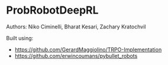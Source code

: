 # ProbRobotDeepRL
Authors: Niko Ciminelli, Bharat Kesari, Zachary Kratochvil



Built using:
* https://github.com/GerardMaggiolino/TRPO-Implementation
* https://github.com/erwincoumans/pybullet_robots
